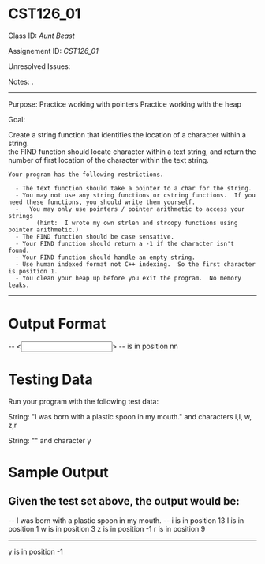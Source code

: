 # CST126_01

Class ID: *Aunt Beast*

Assignement ID: *CST126_01*

Unresolved Issues:  

Notes: . 


---

Purpose: 
	Practice working with pointers
	Practice working with the heap

Goal:

  Create a string function that identifies the location of a character within a string.  
	the FIND function should locate character within a text string, and return the number of first location of the character
	  within the text string.  
	
	Your program has the following restrictions.

	  - The text function should take a pointer to a char for the string.  
	  - You may not use any string functions or cstring functions.  If you need these functions, you should write them yourself.  
	  -   You may only use pointers / pointer arithmetic to access your strings
			(hint:  I wrote my own strlen and strcopy functions using pointer arithmetic.)
	  - The FIND function should be case sensative.
	  - Your FIND function should return a -1 if the character isn't found.
	  - Your FIND function should handle an empty string. 
	  - Use human indexed format not C++ indexing.  So the first character is position 1.
	  - You clean your heap up before you exit the program.  No memory leaks.

---
Output Format  
=============

-- <<input string >> -- 
<char> is in position nn

Testing Data
=============
Run your program with the following test data:

String:  "I was born with a plastic spoon in my mouth."
and characters i,I, w, z,r 

String:  ""
and character y

Sample Output
=============

Given the test set above, the output would be:
----------------------------------------------

-- I was born with a plastic spoon in my mouth. --
i is in position 13
I is in position 1
w is in position 3
z is in position -1
r is in position 9

--  --
y is in position -1
